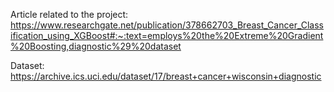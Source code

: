 Article related to the project:
https://www.researchgate.net/publication/378662703_Breast_Cancer_Classification_using_XGBoost#:~:text=employs%20the%20Extreme%20Gradient%20Boosting,diagnostic%29%20dataset



Dataset:
https://archive.ics.uci.edu/dataset/17/breast+cancer+wisconsin+diagnostic
